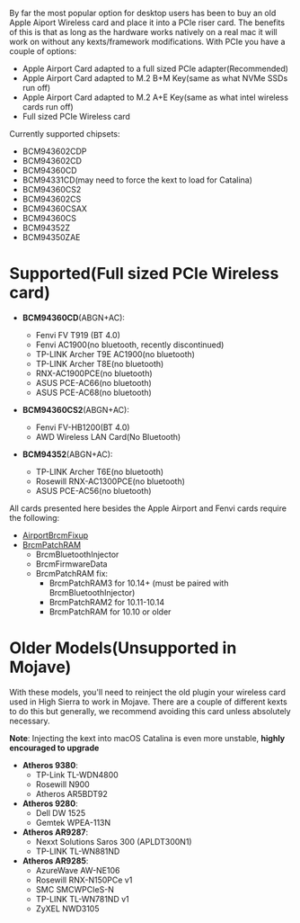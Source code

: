 By far the most popular option for desktop users has been to buy an old Apple Aiport Wireless card and place it into a PCIe riser card. The benefits of this is that as long as the hardware works natively on a real mac it will work on without any kexts/framework modifications. With PCIe you have a couple of options:


* Apple Airport Card adapted to a full sized PCIe adapter(Recommended)
* Apple Airport Card adapted to M.2 B+M Key(same as what NVMe SSDs run off)
* Apple Airport Card adapted to M.2 A+E Key(same as what intel wireless cards run off)
* Full sized PCIe Wireless card

Currently supported chipsets:

* BCM943602CDP
* BCM943602CD
* BCM94360CD
* BCM94331CD\(may need to force the kext to load for Catalina\)
* BCM94360CS2
* BCM943602CS
* BCM94360CSAX
* BCM94360CS
* BCM94352Z
* BCM94350ZAE

# Supported(Full sized PCIe Wireless card)

* **BCM94360CD**(ABGN+AC):

   * Fenvi FV T919 (BT 4.0)
   * Fenvi AC1900\(no bluetooth, recently discontinued\)
   * TP-LINK Archer T9E AC1900\(no bluetooth\)
   * TP-LINK Archer T8E\(no bluetooth\)
   * RNX-AC1900PCE\(no bluetooth\)
   * ASUS PCE-AC66\(no bluetooth\)
   * ASUS PCE-AC68\(no bluetooth\)

* **BCM94360CS2**(ABGN+AC):

   * Fenvi FV-HB1200(BT 4.0)
   * AWD Wireless LAN Card\(No Bluetooth\)

* **BCM94352**(ABGN+AC):

   * TP-LINK Archer T6E\(no bluetooth\)
   * Rosewill RNX-AC1300PCE\(no bluetooth\)
   * ASUS PCE-AC56\(no bluetooth\)


All cards presented here besides the Apple Airport and Fenvi cards require the following:
* [AirportBrcmFixup](https://github.com/acidanthera/AirportBrcmFixup/releases)
* [BrcmPatchRAM](https://github.com/acidanthera/BrcmPatchRAM/releases)
   * BrcmBluetoothInjector 
   * BrcmFirmwareData 
   * BrcmPatchRAM fix:
      * BrcmPatchRAM3 for 10.14+ (must be paired with BrcmBluetoothInjector)
      * BrcmPatchRAM2 for 10.11-10.14
      * BrcmPatchRAM for 10.10 or older


# Older Models(Unsupported in Mojave)

With these models, you'll need to reinject the old plugin your wireless card used in High Sierra to work in Mojave. There are a couple of different kexts to do this but generally, we recommend avoiding this card unless absolutely necessary.

**Note**: Injecting the kext into macOS Catalina is even more unstable, **highly encouraged to upgrade**

* **Atheros 9380**:
   * TP-Link TL-WDN4800
   * Rosewill N900
   * Atheros AR5BDT92
* **Atheros 9280**:
   * Dell DW 1525
   * Gemtek WPEA-113N
* **Atheros AR9287**:
   * Nexxt Solutions Saros 300 (APLDT300N1)
   * TP-LINK TL-WN881ND
* **Atheros AR9285**:
   * AzureWave AW-NE106
   * Rosewill RNX-N150PCe v1
   * SMC SMCWPCIeS-N
   * TP-LINK TL-WN781ND v1
   * ZyXEL NWD3105

